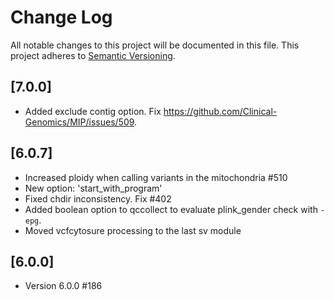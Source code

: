 # Change Log
All notable changes to this project will be documented in this file.
This project adheres to [Semantic Versioning](http://semver.org/).

## [7.0.0]
- Added exclude contig option. Fix https://github.com/Clinical-Genomics/MIP/issues/509.

## [6.0.7]
- Increased ploidy when calling variants in the mitochondria #510
- New option: 'start_with_program'
- Fixed chdir inconsistency. Fix #402 
- Added boolean option to qccollect to evaluate plink_gender check with `-epg`.
- Moved vcfcytosure processing to the last sv module

## [6.0.0]
- Version 6.0.0 #186
